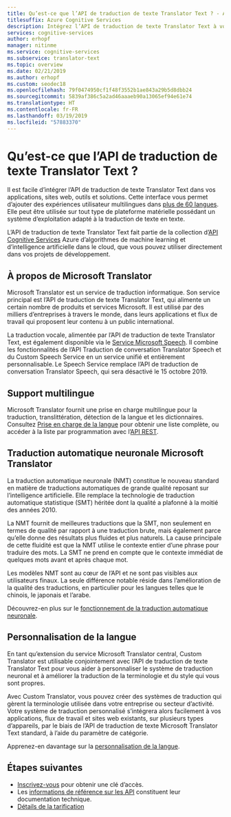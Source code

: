 ```yaml
---
title: Qu’est-ce que l’API de traduction de texte Translator Text ? - API de traduction de texte Translator Text
titlesuffix: Azure Cognitive Services
description: Intégrez l’API de traduction de texte Translator Text à vos applications, sites web, outils et autres solutions, pour offrir une expérience utilisateur multilingue.
services: cognitive-services
author: erhopf
manager: nitinme
ms.service: cognitive-services
ms.subservice: translator-text
ms.topic: overview
ms.date: 02/21/2019
ms.author: erhopf
ms.custom: seodec18
ms.openlocfilehash: 79f0474950cf1f48f3552b1ae843a29b5d8dbb24
ms.sourcegitcommit: 5839af386c5a2ad46aaaeb90a13065ef94e61e74
ms.translationtype: HT
ms.contentlocale: fr-FR
ms.lasthandoff: 03/19/2019
ms.locfileid: "57883370"
---
```

# <a name="what-is-translator-text-api"></a>Qu’est-ce que l’API de traduction de texte Translator Text ?

Il est facile d’intégrer l’API de traduction de texte Translator Text dans vos applications, sites web, outils et solutions. Cette interface vous permet d’ajouter des expériences utilisateur multilingues dans [plus de 60 langues](languages.md). Elle peut être utilisée sur tout type de plateforme matérielle possédant un système d’exploitation adapté à la traduction de texte en texte.

L’API de traduction de texte Translator Text fait partie de la collection d’[API Cognitive Services](https://docs.microsoft.com/azure/#pivot=products&panel=ai) Azure d’algorithmes de machine learning et d’intelligence artificielle dans le cloud, que vous pouvez utiliser directement dans vos projets de développement.

## <a name="about-microsoft-translator"></a>À propos de Microsoft Translator

Microsoft Translator est un service de traduction informatique. Son service principal est l’API de traduction de texte Translator Text, qui alimente un certain nombre de produits et services Microsoft. Il est utilisé par des milliers d’entreprises à travers le monde, dans leurs applications et flux de travail qui proposent leur contenu à un public international.

La traduction vocale, alimentée par l’API de traduction de texte Translator Text, est également disponible via le [Service Microsoft Speech](https://docs.microsoft.com/azure/cognitive-services/speech-service/). Il combine les fonctionnalités de l’API Traduction de conversation Translator Speech et du Custom Speech Service en un service unifié et entièrement personnalisable. Le Speech Service remplace l’API de traduction de conversation Translator Speech, qui sera désactivé le 15 octobre 2019.

## <a name="language-support"></a>Support multilingue

Microsoft Translator fournit une prise en charge multilingue pour la traduction, translittération, détection de la langue et les dictionnaires. Consultez [Prise en charge de la langue](language-support.md) pour obtenir une liste complète, ou accéder à la liste par programmation avec l’[API REST](https://docs.microsoft.com/azure/cognitive-services/translator/reference/v3-0-languages).  

## <a name="microsoft-translator-neural-machine-translation"></a>Traduction automatique neuronale Microsoft Translator

La traduction automatique neuronale (NMT) constitue le nouveau standard en matière de traductions automatiques de grande qualité reposant sur l’intelligence artificielle. Elle remplace la technologie de traduction automatique statistique (SMT) héritée dont la qualité a plafonné à la moitié des années 2010.

La NMT fournit de meilleures traductions que la SMT, non seulement en termes de qualité par rapport à une traduction brute, mais également parce qu’elle donne des résultats plus fluides et plus naturels. La cause principale de cette fluidité est que la NMT utilise le contexte entier d’une phrase pour traduire des mots. La SMT ne prend en compte que le contexte immédiat de quelques mots avant et après chaque mot.

Les modèles NMT sont au cœur de l’API et ne sont pas visibles aux utilisateurs finaux. La seule différence notable réside dans l’amélioration de la qualité des traductions, en particulier pour les langues telles que le chinois, le japonais et l’arabe.

Découvrez-en plus sur le [fonctionnement de la traduction automatique neuronale](https://www.microsoft.com/en-us/translator/mt.aspx#nnt).

## <a name="language-customization"></a>Personnalisation de la langue

En tant qu’extension du service Microsoft Translator central, Custom Translator est utilisable conjointement avec l’API de traduction de texte Translator Text pour vous aider à personnaliser le système de traduction neuronal et à améliorer la traduction de la terminologie et du style qui vous sont propres.

Avec Custom Translator, vous pouvez créer des systèmes de traduction qui gèrent la terminologie utilisée dans votre entreprise ou secteur d’activité. Votre système de traduction personnalisé s’intégrera alors facilement à vos applications, flux de travail et sites web existants, sur plusieurs types d’appareils, par le biais de l’API de traduction de texte Microsoft Translator Text standard, à l’aide du paramètre de catégorie.

Apprenez-en davantage sur la [personnalisation de la langue](customization.md).

## <a name="next-steps"></a>Étapes suivantes

- [Inscrivez-vous](translator-text-how-to-signup.md) pour obtenir une clé d’accès.
- Les [informations de référence sur les API](https://docs.microsoft.com/azure/cognitive-services/Translator/reference/v3-0-reference) constituent leur documentation technique.
- [Détails de la tarification](https://azure.microsoft.com/pricing/details/cognitive-services/translator-text-api/)
